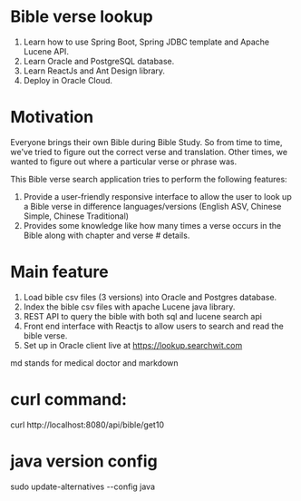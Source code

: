 # Bible verse lookup

1. Learn how to use Spring Boot, Spring JDBC template and Apache Lucene API.
2. Learn Oracle and PostgreSQL database.
3. Learn ReactJs and Ant Design library. 
3. Deploy in Oracle Cloud.

# Motivation

Everyone brings their own Bible during Bible Study. So from time to time, we've tried to figure out the correct verse and translation. Other times, we wanted to figure out where a particular verse or phrase was. 

This Bible verse search application tries to perform the following features:

1. Provide a user-friendly responsive interface to allow the user to
   look up a Bible verse in difference languages/versions
   (English ASV, Chinese Simple, Chinese Traditional)
2. Provides some knowledge like how many times a verse occurs in the Bible along with chapter and verse # details.

# Main feature

1. Load bible csv files (3 versions) into Oracle and Postgres database.
2. Index the bible csv files with apache Lucene java library.
3. REST API to query the bible with both sql and lucene search api
4. Front end interface with Reactjs to allow users to search and read the bible verse.
5. Set up in Oracle client live at https://lookup.searchwit.com

md stands for medical doctor and markdown

# curl command:
curl http://localhost:8080/api/bible/get10
# java version config
sudo update-alternatives --config java
